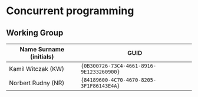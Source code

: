 # Concurrent programming

## Working Group

| Name Surname (initials) | GUID                                     |
| ----------------------- | ---------------------------------------- |
| Kamil Witczak   (KW)    | `{0B300726-73C4-4661-8916-9E1233260900}` |
| Norbert Rudny   (NR)    | `{84189600-4C70-4670-8205-3F1F86143E4A}` |
